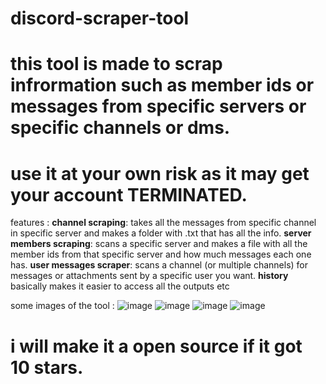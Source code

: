 # discord-scraper-tool

# this tool is made to scrap infrormation such as member ids or messages from specific servers or specific channels or dms.
# use it at your own risk as it may get your account TERMINATED.

features :
**channel scraping**: takes all the messages from specific channel in specific server and makes a folder with .txt that has all the info.
**server members scraping**: scans a specific server and makes a file with all the member ids from that specific server and how much messages each one has.
**user messages scraper**: scans a channel (or multiple channels) for messages or attachments sent by a specific user you want.
**history** basically makes it easier to access all the outputs etc



some images of the tool :
![image](https://github.com/user-attachments/assets/771fb8a8-c1a2-47ca-bb72-3ad56c8a8160)
![image](https://github.com/user-attachments/assets/74f1937a-6358-465c-87c7-dbeb3529834f)
![image](https://github.com/user-attachments/assets/2790af9d-6e57-420e-a49a-810e6092d1e5)
![image](https://github.com/user-attachments/assets/5bc25c3d-7cf7-4d03-a066-504956764dbc)


# i will make it a open source if it got 10 stars.

